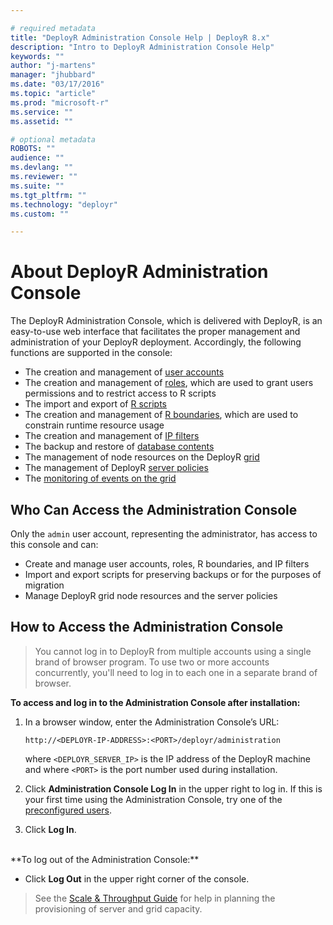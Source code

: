 ```yaml
---

# required metadata
title: "DeployR Administration Console Help | DeployR 8.x"
description: "Intro to DeployR Administration Console Help"
keywords: ""
author: "j-martens"
manager: "jhubbard"
ms.date: "03/17/2016"
ms.topic: "article"
ms.prod: "microsoft-r"
ms.service: ""
ms.assetid: ""

# optional metadata
ROBOTS: ""
audience: ""
ms.devlang: ""
ms.reviewer: ""
ms.suite: ""
ms.tgt_pltfrm: ""
ms.technology: "deployr"
ms.custom: ""

---
```


# About DeployR Administration Console

<!--**THIS TOPIC APPLIES TO:** ![](./media/deployr-admin-console-about/checkmark.jpeg) DeployR for Microsoft R Server 8.0.5 ![](./media/deployr-admin-console-about/checkmark.jpeg) DeployR Enterprise and Open (8.0.0)-->

The DeployR Administration Console, which is delivered with DeployR, is an easy-to-use web interface that facilitates the proper management and administration of your DeployR deployment. Accordingly, the following functions are supported in the console:

-   The creation and management of [user accounts](../deployr-admin-console/deployr-admin-console-user-accounts.md)
-   The creation and management of [roles](../deployr-admin-console/deployr-admin-console-permissions-with-roles.md), which are used to grant users permissions and to restrict access to R scripts
-   The import and export of [R scripts](../deployr-admin-console/deployr-admin-console-managing-r-scripts.md)
-   The creation and management of [R boundaries](../deployr-admin-console/deployr-admin-managing-r-boundaries.md), which are used to constrain runtime resource usage
-   The creation and management of [IP filters](../deployr-admin-console/deployr-admin-managing-access-with-ip-filters.md)
-   The backup and restore of [database contents](../deployr-admin-console/deployr-admin-console-database.md)
-   The management of node resources on the DeployR [grid](../deployr-admin-console/deployr-admin-managing-the-grid.md)
-   The management of DeployR [server policies](../deployr-admin-console/deployr-admin-managing-server-policies.md)
-   The [monitoring of events on the grid](../deployr-admin-console/deployr-admin-monitoring-events.md)

## Who Can Access the Administration Console

Only the `admin` user account, representing the administrator, has access to this console and can:

- Create and manage user accounts, roles, R boundaries, and IP filters
- Import and export scripts for preserving backups or for the purposes of migration
- Manage DeployR grid node resources and the server policies

## How to Access the Administration Console

>You cannot log in to DeployR from multiple accounts using a single brand of browser program. To use two or more accounts concurrently, you'll need to log in to each one in a separate brand of browser. 

**To access and log in to the Administration Console after installation:**

1.  In a browser window, enter the Administration Console’s URL:

		http://<DEPLOYR-IP-ADDRESS>:<PORT>/deployr/administration
	where `<DEPLOYR_SERVER_IP>` is the IP address of the DeployR machine and where `<PORT>` is the port number used during installation. 

2.  Click **Administration Console Log In** in the upper right to log in.  If this is your first time using the Administration Console, try one of the [preconfigured users](../deployr-admin-console/../deployr-admin-console/deployr-admin-console-user-accounts.md#preconfigured-user-accounts).

3. Click **Log In**.

<br>
**To log out of the Administration Console:**

+ Click **Log Out** in the upper right corner of the console.
 
>See the [Scale & Throughput Guide](../deployr-admin-scale-and-throughput.md) for help in planning the provisioning of server and grid capacity.
